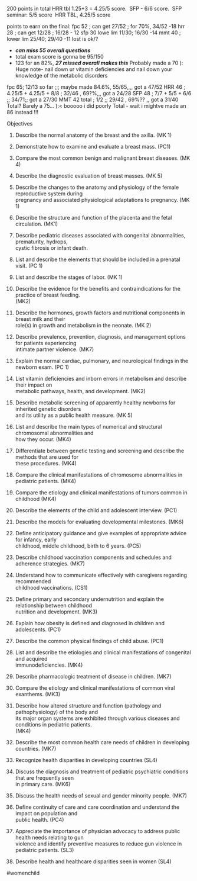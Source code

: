 200 points in total 
HRR tbl  1.25+3 = 4.25/5 score. 
SFP - 6/6 score. 
SFP seminar: 5/5 score 
HRR TBL, 4.25/5 score

points to earn on the final: 
fpc 52 ; can get 27/52 ; for 70%, 34/52 -18
hrr 28 ; can get 12/28 ; 16/28  - 12
sfp 30  lowe lim 11/30; 16/30 -14
mmt 40 ; lower lim 25/40; 29/40 -11 lost is ok/? 
- ***can miss 55 overall questions*** 
- total exam score is gonna be 95/150
- 123 for an 82%, ***27 missed overall makes this*** 
Probably made a 70 ): 
Huge note- nail down ur vitamin deficiencies and nail down your knowledge of the metabolic disorders 

fpc 65; 12/13 so far ;;; maybe made 84.6%, 55/65,,,, got a 47/52 
HRR 46  ; 4.25/5 + 4.25/5 + 8/8 ; 32/46 , 69?%,,, got a 24/28
SFP 48 ; 7/7 + 5/5 + 6/6 ;; 34/71;; got a 27/30
MMT 42 total  ; 1/2 ;; 29/42 , 69%?? ,, got a 31/40
Total? Barely a 75… ):< booooo i did poorly
Total - wait i mightve made an 86 instead !!! 



Objectives
1) Describe the normal anatomy of the breast and the axilla. (MK 1)  
2) Demonstrate how to examine and evaluate a breast mass. (PC1)  
3) Compare the most common benign and malignant breast diseases. (MK 4)  
4) Describe the diagnostic evaluation of breast masses. (MK 5)  
5) Describe the changes to the anatomy and physiology of the female reproductive system during  
pregnancy and associated physiological adaptations to pregnancy. (MK 1)  
6) Describe the structure and function of the placenta and the fetal circulation. (MK1)  
7) Describe pediatric diseases associated with congenital abnormalities, prematurity, hydrops,  
cystic fibrosis or infant death.  
8) List and describe the elements that should be included in a prenatal visit. (PC 1)  
9) List and describe the stages of labor. (MK 1)  
10) Describe the evidence for the benefits and contraindications for the practice of breast feeding.  
(MK2)  
11) Describe the hormones, growth factors and nutritional components in breast milk and their  
role(s) in growth and metabolism in the neonate. (MK 2)  
12) Describe prevalence, prevention, diagnosis, and management options for patients experiencing  
intimate partner violence. (MK7)  
13) Explain the normal cardiac, pulmonary, and neurological findings in the newborn exam. (PC 1)  
14) List vitamin deficiencies and inborn errors in metabolism and describe their impact on  
metabolic pathways, health, and development. (MK2)  
15) Describe metabolic screening of apparently healthy newborns for inherited genetic disorders  
and its utility as a public health measure. (MK 5)  
16) List and describe the main types of numerical and structural chromosomal abnormalities and  
how they occur. (MK4)  
17) Differentiate between genetic testing and screening and describe the methods that are used for  
these procedures. (MK4)  
18) Compare the clinical manifestations of chromosome abnormalities in pediatric patients. (MK4)  
19) Compare the etiology and clinical manifestations of tumors common in childhood (MK4)  
20) Describe the elements of the child and adolescent interview. (PC1)  
21) Describe the models for evaluating developmental milestones. (MK6)

22) Define anticipatory guidance and give examples of appropriate advice for infancy, early  
childhood, middle childhood, birth to 6 years. (PC5)  
23) Describe childhood vaccination components and schedules and adherence strategies. (MK7)  
24) Understand how to communicate effectively with caregivers regarding recommended  
childhood vaccinations. (CS1)  
25) Define primary and secondary undernutrition and explain the relationship between childhood  
nutrition and development. (MK3)  
26) Explain how obesity is defined and diagnosed in children and adolescents. (PC1)  
27) Describe the common physical findings of child abuse. (PC1)  
28) List and describe the etiologies and clinical manifestations of congenital and acquired  
immunodeficiencies. (MK4)  
29) Describe pharmacologic treatment of disease in children. (MK7)  
30) Compare the etiology and clinical manifestations of common viral exanthems. (MK3)  
31) Describe how altered structure and function (pathology and pathophysiology) of the body and  
its major organ systems are exhibited through various diseases and conditions in pediatric patients.  
(MK4)  
32) Describe the most common health care needs of children in developing countries. (MK7)  
33) Recognize health disparities in developing countries (SL4)  
34) Discuss the diagnosis and treatment of pediatric psychiatric conditions that are frequently seen  
in primary care. (MK6)  
35) Discuss the health needs of sexual and gender minority people. (MK7)  
36) Define continuity of care and care coordination and understand the impact on population and  
public health. (PC4)  
37) Appreciate the importance of physician advocacy to address public health needs relating to gun  
violence and identify preventive measures to reduce gun violence in pediatric patients. (SL3)  
38) Describe health and healthcare disparities seen in women (SL4)


#womenchild
